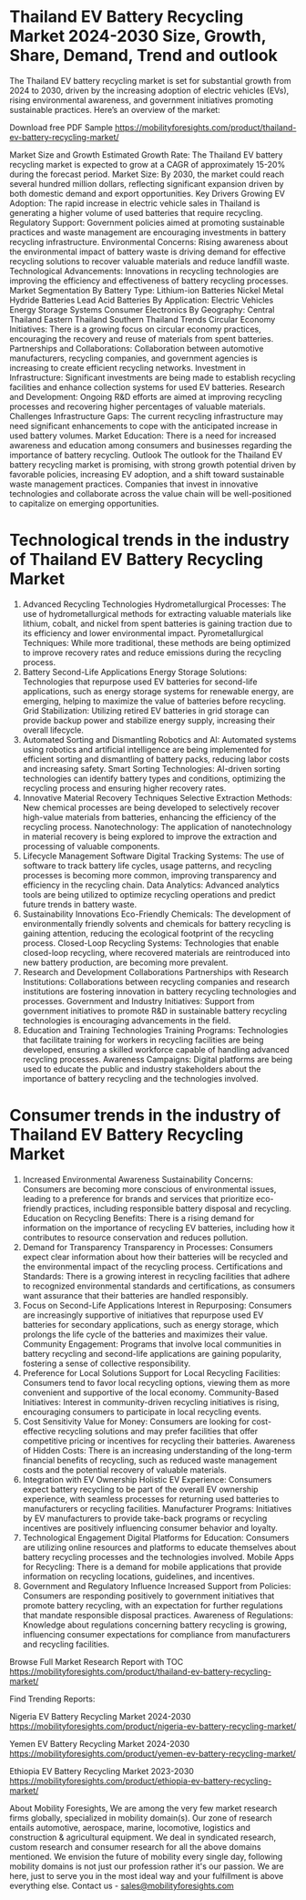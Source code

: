 # Thailand EV Battery Recycling Market 2024-2030 Size, Growth, Share, Demand, Trend and outlook
The Thailand EV battery recycling market is set for substantial growth from 2024 to 2030, driven by the increasing adoption of electric vehicles (EVs), rising environmental awareness, and government initiatives promoting sustainable practices. Here’s an overview of the market:


Download free PDF Sample https://mobilityforesights.com/product/thailand-ev-battery-recycling-market/ 

Market Size and Growth
Estimated Growth Rate: The Thailand EV battery recycling market is expected to grow at a CAGR of approximately 15-20% during the forecast period.
Market Size: By 2030, the market could reach several hundred million dollars, reflecting significant expansion driven by both domestic demand and export opportunities.
Key Drivers
Growing EV Adoption: The rapid increase in electric vehicle sales in Thailand is generating a higher volume of used batteries that require recycling.
Regulatory Support: Government policies aimed at promoting sustainable practices and waste management are encouraging investments in battery recycling infrastructure.
Environmental Concerns: Rising awareness about the environmental impact of battery waste is driving demand for effective recycling solutions to recover valuable materials and reduce landfill waste.
Technological Advancements: Innovations in recycling technologies are improving the efficiency and effectiveness of battery recycling processes.
Market Segmentation
By Battery Type:
Lithium-ion Batteries
Nickel Metal Hydride Batteries
Lead Acid Batteries
By Application:
Electric Vehicles
Energy Storage Systems
Consumer Electronics
By Geography:
Central Thailand
Eastern Thailand
Southern Thailand
Trends
Circular Economy Initiatives: There is a growing focus on circular economy practices, encouraging the recovery and reuse of materials from spent batteries.
Partnerships and Collaborations: Collaboration between automotive manufacturers, recycling companies, and government agencies is increasing to create efficient recycling networks.
Investment in Infrastructure: Significant investments are being made to establish recycling facilities and enhance collection systems for used EV batteries.
Research and Development: Ongoing R&D efforts are aimed at improving recycling processes and recovering higher percentages of valuable materials.
Challenges
Infrastructure Gaps: The current recycling infrastructure may need significant enhancements to cope with the anticipated increase in used battery volumes.
Market Education: There is a need for increased awareness and education among consumers and businesses regarding the importance of battery recycling.
Outlook
The outlook for the Thailand EV battery recycling market is promising, with strong growth potential driven by favorable policies, increasing EV adoption, and a shift toward sustainable waste management practices. Companies that invest in innovative technologies and collaborate across the value chain will be well-positioned to capitalize on emerging opportunities.

# Technological trends in the industry of Thailand EV Battery Recycling Market
1. Advanced Recycling Technologies
Hydrometallurgical Processes: The use of hydrometallurgical methods for extracting valuable materials like lithium, cobalt, and nickel from spent batteries is gaining traction due to its efficiency and lower environmental impact.
Pyrometallurgical Techniques: While more traditional, these methods are being optimized to improve recovery rates and reduce emissions during the recycling process.
2. Battery Second-Life Applications
Energy Storage Solutions: Technologies that repurpose used EV batteries for second-life applications, such as energy storage systems for renewable energy, are emerging, helping to maximize the value of batteries before recycling.
Grid Stabilization: Utilizing retired EV batteries in grid storage can provide backup power and stabilize energy supply, increasing their overall lifecycle.
3. Automated Sorting and Dismantling
Robotics and AI: Automated systems using robotics and artificial intelligence are being implemented for efficient sorting and dismantling of battery packs, reducing labor costs and increasing safety.
Smart Sorting Technologies: AI-driven sorting technologies can identify battery types and conditions, optimizing the recycling process and ensuring higher recovery rates.
4. Innovative Material Recovery Techniques
Selective Extraction Methods: New chemical processes are being developed to selectively recover high-value materials from batteries, enhancing the efficiency of the recycling process.
Nanotechnology: The application of nanotechnology in material recovery is being explored to improve the extraction and processing of valuable components.
5. Lifecycle Management Software
Digital Tracking Systems: The use of software to track battery life cycles, usage patterns, and recycling processes is becoming more common, improving transparency and efficiency in the recycling chain.
Data Analytics: Advanced analytics tools are being utilized to optimize recycling operations and predict future trends in battery waste.
6. Sustainability Innovations
Eco-Friendly Chemicals: The development of environmentally friendly solvents and chemicals for battery recycling is gaining attention, reducing the ecological footprint of the recycling process.
Closed-Loop Recycling Systems: Technologies that enable closed-loop recycling, where recovered materials are reintroduced into new battery production, are becoming more prevalent.
7. Research and Development Collaborations
Partnerships with Research Institutions: Collaborations between recycling companies and research institutions are fostering innovation in battery recycling technologies and processes.
Government and Industry Initiatives: Support from government initiatives to promote R&D in sustainable battery recycling technologies is encouraging advancements in the field.
8. Education and Training Technologies
Training Programs: Technologies that facilitate training for workers in recycling facilities are being developed, ensuring a skilled workforce capable of handling advanced recycling processes.
Awareness Campaigns: Digital platforms are being used to educate the public and industry stakeholders about the importance of battery recycling and the technologies involved.

# Consumer trends in the industry of Thailand EV Battery Recycling Market

1. Increased Environmental Awareness
Sustainability Concerns: Consumers are becoming more conscious of environmental issues, leading to a preference for brands and services that prioritize eco-friendly practices, including responsible battery disposal and recycling.
Education on Recycling Benefits: There is a rising demand for information on the importance of recycling EV batteries, including how it contributes to resource conservation and reduces pollution.
2. Demand for Transparency
Transparency in Processes: Consumers expect clear information about how their batteries will be recycled and the environmental impact of the recycling process.
Certifications and Standards: There is a growing interest in recycling facilities that adhere to recognized environmental standards and certifications, as consumers want assurance that their batteries are handled responsibly.
3. Focus on Second-Life Applications
Interest in Repurposing: Consumers are increasingly supportive of initiatives that repurpose used EV batteries for secondary applications, such as energy storage, which prolongs the life cycle of the batteries and maximizes their value.
Community Engagement: Programs that involve local communities in battery recycling and second-life applications are gaining popularity, fostering a sense of collective responsibility.
4. Preference for Local Solutions
Support for Local Recycling Facilities: Consumers tend to favor local recycling options, viewing them as more convenient and supportive of the local economy.
Community-Based Initiatives: Interest in community-driven recycling initiatives is rising, encouraging consumers to participate in local recycling events.
5. Cost Sensitivity
Value for Money: Consumers are looking for cost-effective recycling solutions and may prefer facilities that offer competitive pricing or incentives for recycling their batteries.
Awareness of Hidden Costs: There is an increasing understanding of the long-term financial benefits of recycling, such as reduced waste management costs and the potential recovery of valuable materials.
6. Integration with EV Ownership
Holistic EV Experience: Consumers expect battery recycling to be part of the overall EV ownership experience, with seamless processes for returning used batteries to manufacturers or recycling facilities.
Manufacturer Programs: Initiatives by EV manufacturers to provide take-back programs or recycling incentives are positively influencing consumer behavior and loyalty.
7. Technological Engagement
Digital Platforms for Education: Consumers are utilizing online resources and platforms to educate themselves about battery recycling processes and the technologies involved.
Mobile Apps for Recycling: There is a demand for mobile applications that provide information on recycling locations, guidelines, and incentives.
8. Government and Regulatory Influence
Increased Support from Policies: Consumers are responding positively to government initiatives that promote battery recycling, with an expectation for further regulations that mandate responsible disposal practices.
Awareness of Regulations: Knowledge about regulations concerning battery recycling is growing, influencing consumer expectations for compliance from manufacturers and recycling facilities.

Browse Full Market Research Report with TOC https://mobilityforesights.com/product/thailand-ev-battery-recycling-market/ 

Find Trending Reports:

Nigeria EV Battery Recycling Market 2024-2030 https://mobilityforesights.com/product/nigeria-ev-battery-recycling-market/ 

Yemen EV Battery Recycling Market 2024-2030 https://mobilityforesights.com/product/yemen-ev-battery-recycling-market/ 


Ethiopia EV Battery Recycling Market 2023-2030 https://mobilityforesights.com/product/ethiopia-ev-battery-recycling-market/ 



About Mobility Foresights,
We are among the very few market research firms globally, specialized in mobility domain(s). Our zone of research entails automotive, aerospace, marine, locomotive, logistics and construction & agricultural equipment. We deal in syndicated research, custom research and consumer research for all the above domains mentioned.
We envision the future of mobility every single day, following mobility domains is not just our profession rather it's our passion. We are here, just to serve you in the most ideal way and your fulfillment is above everything else. Contact us -  sales@mobilityforesights.com 









